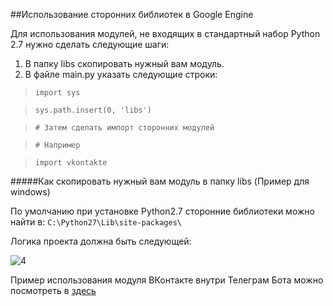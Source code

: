 ##Использование сторонних библиотек в Google Engine

Для использования модулей, не входящих в стандартный набор Python 2.7 нужно сделать следующие шаги:

1. В папку libs скопировать нужный вам модуль.
2. В файле main.py указать следующие строки:

> `import sys`

> `sys.path.insert(0, 'libs') `

> `# Затем сделать импорт сторонних модулей`

> `# Например`

> `import vkontakte`

#####Как скопировать нужный вам модуль в папку libs
(Пример для windows)

По умолчанию при установке Python2.7 сторонние библиотеки можно найти в:
`C:\Python27\Lib\site-packages\`

Логика проекта должна быть следующей:


![4](https://cloud.githubusercontent.com/assets/11722602/13662995/526ac09e-e6c0-11e5-85ac-b794e8cd6522.PNG)


Пример использования модуля ВКонтакте внутри Телеграм Бота можно посмотреть в [здесь](https://github.com/subpath/TelegramBot/edit/master/example)
